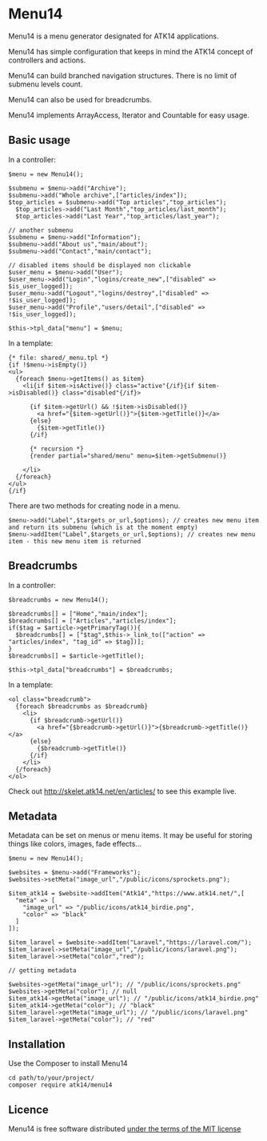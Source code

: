 Menu14
======

Menu14 is a menu generator designated for ATK14 applications.

Menu14 has simple configuration that keeps in mind the ATK14 concept of controllers and actions.

Menu14 can build branched navigation structures. There is no limit of submenu levels count.

Menu14 can also be used for breadcrumbs.

Menu14 implements ArrayAccess, Iterator and Countable for easy usage.

Basic usage
-----------

In a controller:

    $menu = new Menu14();

    $submenu = $menu->add("Archive");
    $submenu->add("Whole archive",["articles/index"]);
    $top_articles = $submenu->add("Top articles","top_articles");
      $top_articles->add("Last Month","top_articles/last_month");
      $top_articles->add("Last Year","top_articles/last_year");

    // another submenu
    $submenu = $menu->add("Information");
    $submenu->add("About us","main/about");
    $submenu->add("Contact","main/contact");

    // disabled items should be displayed non clickable
    $user_menu = $menu->add("User");
    $user_menu->add("Login","logins/create_new",["disabled" => $is_user_logged]);
    $user_menu->add("Logout","logins/destroy",["disabled" => !$is_user_logged]);
    $user_menu->add("Profile","users/detail",["disabled" => !$is_user_logged]);

    $this->tpl_data["menu"] = $menu;

In a template:

    {* file: shared/_menu.tpl *}
    {if !$menu->isEmpty()}
    <ul>
      {foreach $menu->getItems() as $item}
        <li{if $item->isActive()} class="active"{/if}{if $item->isDisabled()} class="disabled"{/if}>

          {if $item->getUrl() && !$item->isDisabled()}
            <a href="{$item->getUrl()}">{$item->getTitle()}</a>
          {else}
            {$item->getTitle()}  
          {/if}

          {* recursion *}
          {render partial="shared/menu" menu=$item->getSubmenu()}
                                                                            
        </li>
      {/foreach}
    </ul>
    {/if}

There are two methods for creating node in a menu.

    $menu->add("Label",$targets_or_url,$options); // creates new menu item and return its submenu (which is at the moment empty)
    $menu->addItem("Label",$targets_or_url,$options); // creates new menu item - this new menu item is returned

Breadcrumbs
-----------

In a controller:

    $breadcrumbs = new Menu14();

    $breadcrumbs[] = ["Home","main/index"];
    $breadcrumbs[] = ["Articles","articles/index"];
    if($tag = $article->getPrimaryTag()){
      $breadcrumbs[] = ["$tag",$this->_link_to(["action" => "articles/index", "tag_id" => $tag])];
    }
    $breadcrumbs[] = $article->getTitle();

    $this->tpl_data["breadcrumbs"] = $breadcrumbs;

In a template:

    <ol class="breadcrumb">
      {foreach $breadcrumbs as $breadcrumb}
        <li>
          {if $breadcrumb->getUrl()}
            <a href="{$breadcrumb->getUrl()}">{$breadcrumb->getTitle()}</a>
          {else}
            {$breadcrumb->getTitle()}
          {/if}
        </li>
      {/foreach}
    </ol>

Check out http://skelet.atk14.net/en/articles/ to see this example live.

Metadata
--------

Metadata can be set on menus or menu items. It may be useful for storing things like colors, images, fade effects...

    $menu = new Menu14();

    $websites = $menu->add("Frameworks");
    $websites->setMeta("image_url","/public/icons/sprockets.png");

    $item_atk14 = $website->addItem("Atk14","https://www.atk14.net/",[
      "meta" => [
        "image_url" => "/public/icons/atk14_birdie.png",
        "color" => "black"
      ]
    ]);

    $item_laravel = $website->addItem("Laravel","https://laravel.com/");
    $item_laravel->setMeta("image_url","/public/icons/laravel.png");
    $item_laravel->setMeta("color","red");

    // getting metadata

    $websites->getMeta("image_url"); // "/public/icons/sprockets.png"
    $websites->getMeta("color"); // null
    $item_atk14->getMeta("image_url"); // "/public/icons/atk14_birdie.png"
    $item_atk14->getMeta("color"); // "black"
    $item_laravel->getMeta("image_url"); // "/public/icons/laravel.png"
    $item_laravel->getMeta("color"); // "red"

Installation
------------

Use the Composer to install Menu14

    cd path/to/your/project/
    composer require atk14/menu14

Licence
-------

Menu14 is free software distributed [under the terms of the MIT license](http://www.opensource.org/licenses/mit-license)

<!-- vim: et:ts=2 -->
